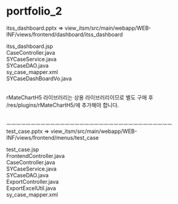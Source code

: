 # portfolio_2

itss_dashboard.pptx => view_itsm/src/main/webapp/WEB-INF/views/frontend/dashboard/itss_dashboard<br>

itss_dashboard.jsp<br>
CaseController.java<br>
SYCaseService.java<br>
SYCaseDAO.java<br>
sy_case_mapper.xml<br>
SYCaseDashBoardVo.java<br><br>

rMateChartH5 라이브러리는 상용 라이브러리이므로 별도 구매 후 /res/plugins/rMateChartH5/에 추가해야 합니다.<br><br>

ㅡㅡㅡㅡㅡㅡㅡㅡㅡㅡㅡㅡㅡㅡㅡㅡㅡㅡㅡㅡㅡㅡㅡㅡㅡㅡㅡㅡㅡㅡㅡㅡㅡㅡ<br>
test_case.pptx => view_itsm/src/main/webapp/WEB-INF/views/frontend/menus/test_case<br>

test_case.jsp<br>
FrontendController.java<br>
CaseController.java<br>
SYCaseService.java<br>
SYCaseDAO.java<br>
ExportController.java<br>
ExportExcelUtil.java<br>
sy_case_mapper.xml
